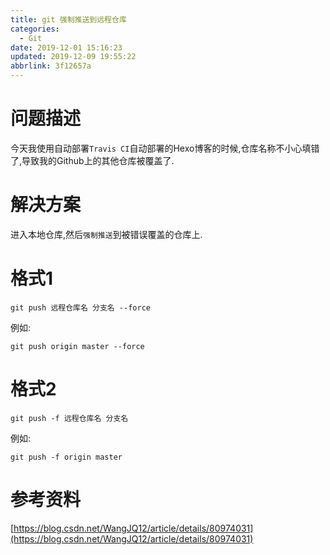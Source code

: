 ```yaml
---
title: git 强制推送到远程仓库
categories: 
  - Git
date: 2019-12-01 15:16:23
updated: 2019-12-09 19:55:22
abbrlink: 3f12657a
---
```

# 问题描述
今天我使用自动部署`Travis CI`自动部署的Hexo博客的时候,仓库名称不小心填错了,导致我的Github上的其他仓库被覆盖了.
# 解决方案
进入本地仓库,然后`强制推送`到被错误覆盖的仓库上.
# 格式1
```shell
git push 远程仓库名 分支名 --force
```
例如:
```shell
git push origin master --force
```
# 格式2
```shell
git push -f 远程仓库名 分支名
```
例如:
```shell
git push -f origin master
```
# 参考资料
[https://blog.csdn.net/WangJQ12/article/details/80974031](https://blog.csdn.net/WangJQ12/article/details/80974031)

